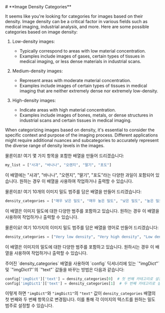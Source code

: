<html>
<head>
# **Image Density Categories**
</head>
<body>
<p>It seems like you're looking for categories for images based on their density. Image density can be a critical factor in various fields such as medical imaging, industrial analysis, and more. Here are some possible categories based on image density:

1. Low-density images:
   - Typically correspond to areas with low material concentration.
   - Examples include images of gases, certain types of tissues in medical imaging, or less dense materials in industrial scans.

2. Medium-density images:
   - Represent areas with moderate material concentration.
   - Examples include images of certain types of tissues in medical imaging that are neither extremely dense nor extremely low-density.

3. High-density images:
   - Indicate areas with high material concentration.
   - Examples include images of bones, metals, or dense structures in industrial scans and certain tissues in medical imaging.

When categorizing images based on density, it's essential to consider the specific context and purpose of the imaging process. Different applications might require additional nuances and subcategories to accurately represent the diverse range of density levels in the images.




</p>

<p>물론이죠! 여기 몇 가지 항목을 포함한 배열을 만들어 드리겠습니다:

```python
my_list = ["사과", "바나나", "오렌지", "딸기", "포도"]
```

이 배열에는 "사과", "바나나", "오렌지", "딸기", "포도"라는 다양한 과일이 포함되어 있습니다. 원하는 경우 이 배열을 사용하여 작업하거나 출력할 수 있습니다.




</p>

<p>물론이죠! 여기 10개의 이미지 밀도 범주를 담은 배열을 만들어 드리겠습니다:

```python
density_categories = ["매우 낮은 밀도", "매우 높은 밀도", "낮은 밀도", "높은 밀도", "중간 밀도", "매우 낮은 밀도", "매우 높은 밀도", "낮은 밀도", "높은 밀도", "중간 밀도"]
```

이 배열은 이미지 밀도에 대한 다양한 범주를 포함하고 있습니다. 원하는 경우 이 배열을 사용하여 작업하거나 출력할 수 있습니다.




</p>

<p>물론이요! 여기 10가지의 이미지 밀도 범주를 담은 배열을 영어로 만들어 드리겠습니다:

```python
density_categories = ["Very low density", "Very high density", "Low density", "High density", "Medium density", "Very low density", "Very high density", "Low density", "High density", "Medium density"]
```

이 배열은 이미지의 밀도에 대한 다양한 범주를 포함하고 있습니다. 원하시는 경우 이 배열을 사용하여 작업하거나 출력할 수 있습니다.




</p>

<p>주어진 `density_categories` 배열을 사용하여 `config` 딕셔너리에 있는 `"imgDict"` 및 `"imgDict1"`의 `"text"` 값들을 바꾸는 방법은 다음과 같습니다:

```python
config['imgDict']['text'] = density_categories[0]  # 첫 번째 카테고리로 설정
config['imgDict1']['text'] = density_categories[1]  # 두 번째 카테고리로 설정
```

이렇게 하면 `"imgDict"`와 `"imgDict1"`의 `"text"` 값이 `density_categories` 배열의 첫 번째와 두 번째 항목으로 변경됩니다. 이를 통해 각 이미지의 텍스트를 원하는 밀도 범주로 설정할 수 있습니다.




</p>


</body>
</html>